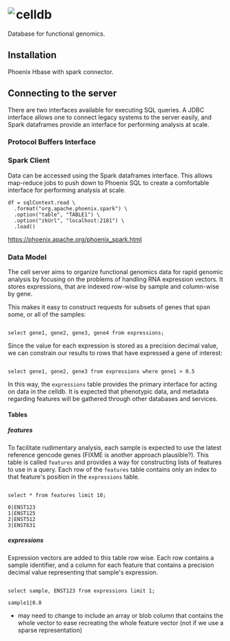 # <img src="https://github.com/david4096/celldb/blob/master/static/sammy_small.png" align="left"/> celldb
Database for functional genomics.

## Installation

Phoenix Hbase with spark connector.

## Connecting to the server

There are two interfaces available for executing SQL queries. A JDBC interface
allows one to connect legacy systems to the server easily, and Spark dataframes
provide an interface for performing analysis at scale.

### Protocol Buffers Interface



### Spark Client

Data can be accessed using the Spark dataframes interface. This allows
map-reduce jobs to push down to Phoenix SQL to create a comfortable interface
for performing analysis at scale.

```
df = sqlContext.read \
  .format("org.apache.phoenix.spark") \
  .option("table", "TABLE1") \
  .option("zkUrl", "localhost:2181") \
  .load()
```

https://phoenix.apache.org/phoenix_spark.html

### Data Model

The cell server aims to organize functional genomics data for rapid genomic
analysis by focusing on the problems of handling RNA expression vectors. It
stores expressions, that are indexed row-wise by sample and column-wise by gene.

This makes it easy to construct requests for subsets of genes that span some,
or all of the samples:

```

select gene1, gene2, gene3, gene4 from expressions;

```

Since the value for each expression is stored as a precision decimal value,
we can constrain our results to rows that have expressed a gene of interest:

```

select gene1, gene2, gene3 from expressions where gene1 > 0.5

```

In this way, the `expressions` table provides the primary interface for acting
on data in the celldb. It is expected that phenotypic data, and metadata
regarding features will be gathered through other databases and services.

#### Tables

##### features

To facilitate rudimentary analysis, each sample is expected to use the latest
reference gencode genes (FIXME is another approach plausible?). This table is
called `features` and provides a way for constructing lists of features to use
in a query. Each row of the `features` table contains only an index to that
feature's position in the `expressions` table.

```

select * from features limit 10;

0|ENST123
1|ENST125
2|ENST512
3|ENST631

```

##### expressions

Expression vectors are added to this table row wise. Each row contains a sample
identifier, and a column for each feature that contains a precision decimal
value representing that sample's expression.

```

select sample, ENST123 from expressions limit 1;

sample1|0.0

```

* may need to change to include an array or blob column that contains the whole
vector to ease recreating the whole feature vector (not if we use a sparse
representation)
